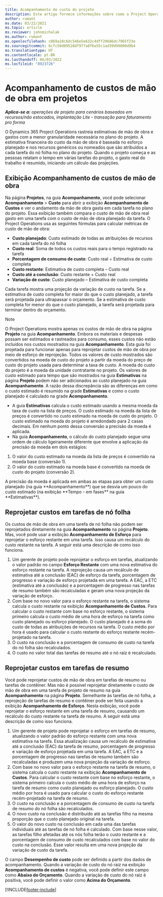 ```yaml
---
title: Acompanhamento de custo do projeto
description: Este artigo fornece informações sobre como o Project Operations rastreia o progresso em relação aos custos de mão de obra e gastos em um projeto.
author: rumant
ms.date: 03/22/2021
ms.topic: article
ms.reviewer: johnmichalak
ms.author: rumant
ms.openlocfilehash: c069a28c6dc546e5e632c4dff29686dc7965f23e
ms.sourcegitcommit: 6cfc50d89528df977a8f6a55c1ad39d99800d9b4
ms.translationtype: HT
ms.contentlocale: pt-BR
ms.lasthandoff: 06/03/2022
ms.locfileid: "8923726"
---
```

# <a name="labor-cost-tracking-on-projects"></a>Acompanhamento de custos de mão de obra em projetos

_**Aplica-se a:** operações de projeto para cenários baseados em recursos/não estocados, implantação Lite - transação para faturamento pro forma_

O Dynamics 365 Project Operations rastreia estimativas de mão de obra e gastos com a menor granularidade necessária no plano do projeto. A estimativa financeira do custo da mão de obra é baseada no esforço planejado e nos recursos genéricos ou nomeados que são atribuídos a cada tarefa do nó folha no plano do projeto. Quando o projeto começa e as pessoas relatam o tempo em várias tarefas do projeto, o gasto real do trabalho é resumido, iniciando um cálculo das projeções.

## <a name="labor-cost-tracking-view"></a>Exibição Acompanhamento de custos de mão de obra

Na página **Projetos**, na guia **Acompanhamento**, você pode selecionar **Acompanhamento** > **Custo** para abrir a exibição **Acompanhamento de Custos** e ver o andamento da mão de obra gasta em cada tarefa no plano do projeto. Essa exibição também compara o custo de mão de obra real gasto em uma tarefa com o custo de mão de obra planejado da tarefa. O Project Operations usa as seguintes fórmulas para calcular métricas de custo de mão de obra:

- **Custo planejado**: Custo estimado de todas as atribuições de recursos em cada tarefa do nó folha
- **Custo real**: Soma de todos os custos reais para o tempo registrado na tarefa
- **Porcentagem de consumo de custo**: Custo real ÷ Estimativa de custo completa
- **Custo restante**: Estimativa de custo completa – Custo real
- **Custo até a conclusão**: Custo restante + Custo real
- **Variação de custo**: Custo planejado – Estimativa de custo completa

Cada tarefa mostra uma projeção da variação de custo na tarefa. Se a estimativa de custo completa for maior do que o custo planejado, a tarefa será projetada para ultrapassar o orçamento. Se a estimativa de custo completa for menor do que o custo planejado, a tarefa será projetada para terminar dentro do orçamento.

>[!NOTE]
> O Project Operations mostra apenas os custos de mão de obra na página **Projeto** na guia **Acompanhamento**. Embora os materiais e despesas possam ser estimados e rastreados para consumo, esses custos não estão incluídos nos custos mostrados na guia **Acompanhamento**. Esta guia foi projetada para funcionar apenas para reprojetar custos de mão de obra por meio de esforço de reprojeção.
Todos os valores de custo mostrados são convertidos na moeda de custo do projeto a partir da moeda do preço de custo do projeto usada para determinar a taxa de custo. A moeda do custo do projeto é a moeda da unidade contratante no projeto. Os valores de custo estimado para tempo que são mostrados na guia **Estimativas** na página **Projeto** podem não ser adicionados ao custo planejado na guia **Acompanhamento**. A razão dessa discrepância são as diferenças em como o custo estimado é resumido na grade **Estimativas** e como o custo planejado é calculado na grade **Acompanhamento**. 
>
> - A guia **Estimativas** calcula o custo estimado usando a mesma moeda da taxa de custo na lista de preços. O custo estimado na moeda da lista de preços é convertido no custo estimado na moeda de custo do projeto. O custo estimado na moeda do projeto é arredondado para 2 casas decimais. Em nenhum ponto dessa conversão a precisão da moeda é aplicada. 
> - Na guia **Acompanhamento**, o cálculo do custo planejado segue uma ordem de cálculo ligeiramente diferente que envolve a aplicação da precisão da moeda em dois estágios: 
   ><ol>
   ><li>O valor do custo estimado na moeda da lista de preços é convertido na moeda base (conversão 1).</li>
   ><li>O valor do custo estimado na moeda base é convertido na moeda de custo do projeto (conversão 2). </li>
   ></ol>
   >A precisão da moeda é aplicada em ambas as etapas para obter um custo planejado (na guia **Acompanhamento**) que se desvia um pouco do custo estimado (na exibição **Tempo - em fases** na guia **Estimativas**). 
   
## <a name="reprojecting-costs-on-leaf-node-tasks"></a>Reprojetar custos em tarefas de nó folha

Os custos de mão de obra em uma tarefa de nó folha não podem ser reprojetados diretamente na guia **Acompanhamento** na página **Projeto**. Mas, você pode usar a exibição **Acompanhamento de Esforço** para reprojetar o esforço restante em uma tarefa. Isso causa um recálculo do custo restante na tarefa. A seguir está uma descrição de como isso funciona.

1. Um gerente de projeto pode reprojetar o esforço em tarefas, atualizando o valor padrão no campo **Esforço Restante** com uma nova estimativa do esforço restante na tarefa. A reprojeção causa um recálculo de estimativa até a conclusão (EAC) de esforço da tarefa, porcentagem de progresso e variação de esforço projetada em uma tarefa. A EAC, a ETC (estimativa até a conclusão) e a porcentagem de progresso nas tarefas de resumo também são recalculadas e geram uma nova projeção da variação de esforço.
2. Com base no novo valor para o esforço restante na tarefa, o sistema calcula o custo restante na exibição **Acompanhamento de Custos**. Para calcular o custo restante com base no esforço restante, o sistema primeiro calcula o custo médio de uma hora de esforço na tarefa como custo planejado ou esforço planejado. O custo planejado é a soma do custo de todas as atribuições de recursos na tarefa. O custo médio por hora é usado para calcular o custo restante do esforço restante recém-projetado na tarefa.
3. O custo na conclusão e a porcentagem de consumo de custo na tarefa do nó folha são recalculados.
4. O custo no valor total das tarefas de resumo até o nó raiz é recalculado.

## <a name="reprojecting-costs-on-summary-tasks"></a>Reprojetar custos em tarefas de resumo

Você pode reprojetar custos de mão de obra em tarefas de resumo ou tarefas de contêiner. Mas não é possível reprojetar diretamente o custo de mão de obra em uma tarefa de projeto de resumo na guia **Acompanhamento** na página **Projeto**. Semelhante às tarefas de nó folha, a reprojeção de tarefas de resumo e contêiner pode ser feita usando a exibição **Acompanhamento de Esforço**. Nesta exibição, você pode reprojetar o esforço restante em uma tarefa de resumo, causando um recálculo do custo restante na tarefa de resumo. A seguir está uma descrição de como isso funciona.

1. Um gerente de projeto pode reprojetar o esforço em tarefas de resumo, atualizando o valor padrão do esforço restante com uma nova estimativa na tarefa. Essa atualização causa um recálculo de estimativa até a conclusão (EAC) da tarefa de resumo, porcentagem de progresso e variação de esforço projetada em uma tarefa. A EAC, a ETC e a porcentagem de progresso nas tarefas de resumo também são recalculadas e produzem uma nova projeção da variação de esforço.
2. Com base no novo valor para o esforço restante na tarefa de resumo, o sistema calcula o custo restante na exibição **Acompanhamento de Custos**. Para calcular o custo restante com base no esforço restante, o sistema primeiro calcula o custo médio de uma hora de esforço na tarefa de resumo como custo planejado ou esforço planejado. O custo médio por hora é usado para calcular o custo do esforço restante recém-projetado na tarefa de resumo.
3. O custo na conclusão e a porcentagem de consumo de custo na tarefa de resumo do nó folha são recalculados.
4. O novo custo na conclusão é distribuído até as tarefas filho na mesma proporção que o custo planejado original na tarefa.
5. O valor do novo custo na conclusão em cada uma das tarefas individuais até as tarefas de nó folha é calculado. Com base nesse valor, as tarefas filho afetadas até os nós folha terão o custo restante e a porcentagem de consumo de custo recalculados com base no valor do custo na conclusão. Esse valor resulta em uma nova projeção da variação de custo da tarefa. 


O campo **Desempenho de custo** pode ser definido a partir dos dados de acompanhamento. Quando a variação de custo do nó raiz na exibição **Acompanhamento de custos** é negativa, você pode definir este campo como **Abaixo do Orçamento**. Quando a variação de custo do nó raiz é positiva, você pode definir o valor como **Acima do Orçamento**.


[!INCLUDE[footer-include](../includes/footer-banner.md)]
